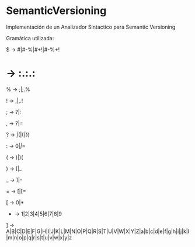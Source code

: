 # SemanticVersioning
Implementación de un Analizador Sintactico para Semantic Versioning

Gramática utilizada:

$ -> #|#-%|#+!|#-%+!

# -> :.:.:

% -> ;|;.%

! -> ,|,.!

; -> ?|:

, -> ?|=

? -> _|_(|(_|(_(

: -> 0|*|*=

( -> )|)(

) -> \[|_

_ -> ]|-

= -> \[|\[=

\[ -> 0|*

* -> 1|2|3|4|5|6|7|8|9

] -> A|B|C|D|E|F|G|H|I|J|K|L|M|N|O|P|Q|R|S|T|U|V|W|X|Y|Z|a|b|c|d|e|f|g|h|i|j|k|l|m|n|o|p|q|r|s|t|u|v|w|x|y|z

